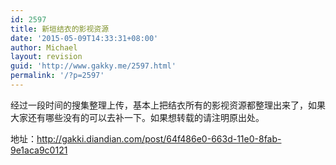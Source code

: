 ```yaml
---
id: 2597
title: 新垣结衣的影视资源
date: '2015-05-09T14:33:31+08:00'
author: Michael
layout: revision
guid: 'http://www.gakky.me/2597.html'
permalink: '/?p=2597'
---
```


经过一段时间的搜集整理上传，基本上把结衣所有的影视资源都整理出来了，如果大家还有哪些没有的可以去补一下。如果想转载的请注明原出处。

地址：http://gakki.diandian.com/post/64f486e0-663d-11e0-8fab-9e1aca9c0121